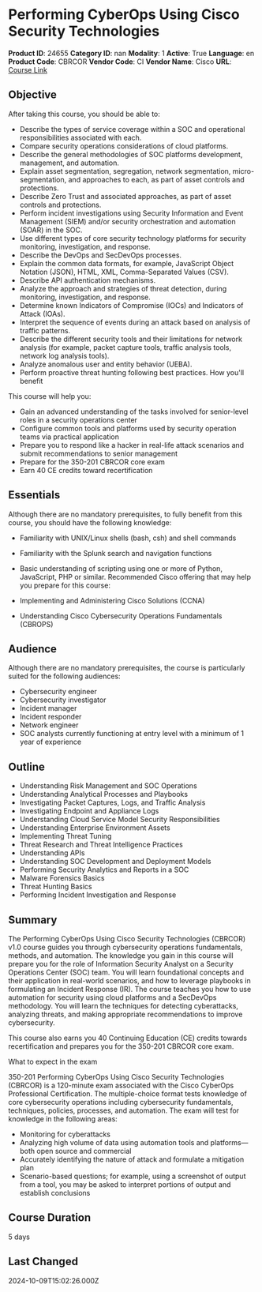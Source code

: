 # Performing CyberOps Using Cisco Security Technologies

**Product ID**: 24655
**Category ID**: nan
**Modality**: 1
**Active**: True
**Language**: en
**Product Code**: CBRCOR
**Vendor Code**: CI
**Vendor Name**: Cisco
**URL**: [Course Link](https://www.fastlaneus.com/course/cisco-cbrcor)

## Objective
After taking this course, you should be able to:



- Describe the types of service coverage within a SOC and operational responsibilities associated with each.
- Compare security operations considerations of cloud platforms.
- Describe the general methodologies of SOC platforms development, management, and automation.
- Explain asset segmentation, segregation, network segmentation, micro-segmentation, and approaches to each, as part of asset controls and protections.
- Describe Zero Trust and associated approaches, as part of asset controls and protections.
- Perform incident investigations using Security Information and Event Management (SIEM) and/or security orchestration and automation (SOAR) in the SOC.
- Use different types of core security technology platforms for security monitoring, investigation, and response.
- Describe the DevOps and SecDevOps processes.
- Explain the common data formats, for example, JavaScript Object Notation (JSON), HTML, XML, Comma-Separated Values (CSV).
- Describe API authentication mechanisms.
- Analyze the approach and strategies of threat detection, during monitoring, investigation, and response.
- Determine known Indicators of Compromise (IOCs) and Indicators of Attack (IOAs).
- Interpret the sequence of events during an attack based on analysis of traffic patterns.
- Describe the different security tools and their limitations for network analysis (for example, packet capture tools, traffic analysis tools, network log analysis tools).
- Analyze anomalous user and entity behavior (UEBA).
- Perform proactive threat hunting following best practices.
How you'll benefit


This course will help you:



- Gain an advanced understanding of the tasks involved for senior-level roles in a security operations center
- Configure common tools and platforms used by security operation teams via practical application
- Prepare you to respond like a hacker in real-life attack scenarios and submit recommendations to senior management
- Prepare for the 350-201 CBRCOR core exam
- Earn 40 CE credits toward recertification

## Essentials
Although there are no mandatory prerequisites, to fully benefit from this course, you should have the following knowledge:



- Familiarity with UNIX/Linux shells (bash, csh) and shell commands
- Familiarity with the Splunk search and navigation functions
- Basic understanding of scripting using one or more of Python, JavaScript, PHP or similar.
Recommended Cisco offering that may help you prepare for this course:


- Implementing and Administering Cisco Solutions (CCNA)
- Understanding Cisco Cybersecurity Operations Fundamentals (CBROPS)

## Audience
Although there are no mandatory prerequisites, the course is particularly suited for the following audiences:



- Cybersecurity engineer
- Cybersecurity investigator
- Incident manager
- Incident responder
- Network engineer
- SOC analysts currently functioning at entry level with a minimum of 1 year of experience

## Outline
- Understanding Risk Management and SOC Operations
- Understanding Analytical Processes and Playbooks
- Investigating Packet Captures, Logs, and Traffic Analysis
- Investigating Endpoint and Appliance Logs
- Understanding Cloud Service Model Security Responsibilities
- Understanding Enterprise Environment Assets
- Implementing Threat Tuning
- Threat Research and Threat Intelligence Practices
- Understanding APIs
- Understanding SOC Development and Deployment Models
- Performing Security Analytics and Reports in a SOC
- Malware Forensics Basics
- Threat Hunting Basics
- Performing Incident Investigation and Response

## Summary
The Performing CyberOps Using Cisco Security Technologies (CBRCOR) v1.0 course guides you through cybersecurity operations fundamentals, methods, and automation. The knowledge you gain in this course will prepare you for the role of Information Security Analyst on a Security Operations Center (SOC) team. You will learn foundational concepts and their application in real-world scenarios, and how to leverage playbooks in formulating an Incident Response (IR). The course teaches you how to use automation for security using cloud platforms and a SecDevOps methodology. You will learn the techniques for detecting cyberattacks, analyzing threats, and making appropriate recommendations to improve cybersecurity.

This course also earns you 40 Continuing Education (CE) credits towards recertification and prepares you for the 350-201 CBRCOR core exam. 

What to expect in the exam


350-201 Performing CyberOps Using Cisco Security Technologies (CBRCOR) is a 120-minute exam associated with the Cisco CyberOps Professional Certification. The multiple-choice format tests knowledge of core cybersecurity operations including cybersecurity fundamentals, techniques, policies, processes, and automation. The exam will test for knowledge in the following areas:



- Monitoring for cyberattacks
- Analyzing high volume of data using automation tools and platforms—both open source and commercial
- Accurately identifying the nature of attack and formulate a mitigation plan
- Scenario-based questions; for example, using a screenshot of output from a tool, you may be asked to interpret portions of output and establish conclusions

## Course Duration
5 days

## Last Changed
2024-10-09T15:02:26.000Z
